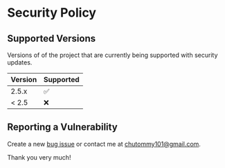 # Security Policy

## Supported Versions

Versions of of the project that are currently being supported with security updates.

| Version | Supported          |
| ------- | ------------------ |
| 2.5.x   | :white_check_mark: |
| < 2.5   | :x:                |

## Reporting a Vulnerability

Create a new [bug issue](https://github.com/chutified/smart-passwd/issues/new?assignees=chutified&amp;labels=bug&amp;template=bug_report.md&amp)
or contact me at chutommy101@gmail.com.

Thank you very much!
